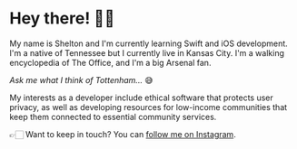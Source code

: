 # Hey there! 👋🏻

My name is Shelton and I'm currently learning Swift and iOS development. I'm a native of Tennessee but I currently live in Kansas City. I'm a walking encyclopedia of The Office, and I'm a big Arsenal fan. 

_Ask me what I think of Tottenham..._ 😅

My interests as a developer include ethical software that protects user privacy, as well as developing resources for low-income communities that keep them connected to essential community services.

👉🏻 Want to keep in touch? You can [follow me on Instagram](https://www.instagram.com/rsbios/). 
